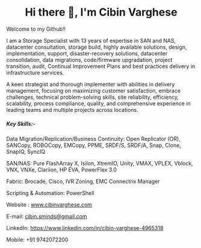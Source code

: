 <h1 align = "center"> Hi there 👋, I'm Cibin Varghese </h1>

Welcome to my Github!!

I am a Storage Specialist with 13 years of expertise in SAN and NAS, datacenter consultation, storage build, highly available solutions, design, implementation, support, disaster-recovery solutions, datacenter consolidation, data migrations, code/firmware upgradation, project transition, audit, Continual Improvement Plans and best practices delivery in infrastructure services.

A keen strategist and thorough implementer with abilities in delivery management, focusing on maximizing customer satisfaction, embrace challenges, technical problem-solving skills, site reliability, efficiency, scalability, process compliance, quality, and comprehensive experience in leading teams and multiple projects across locations.

<h5> Key Skills:- </h5>

Data Migration/Replication/Business Continuity: Open Replicator (OR), SANCopy, ROBOCopy, EMCopy, PPME, SRDF/S, SRDF/A, Snap, Clone, SnapIQ, SyncIQ

SAN/NAS: Pure FlashArray X, Isilon, XtremIO, Unity, VMAX, VPLEX, Vblock, VNX, VNXe, Clariion, HP EVA, PowerFlex 3.0

Fabric: Brocade, Cisco, IVR Zoning, EMC Connectrix Manager

Scripting & Automation: PowerShell

Website : www.cibinvarghese.com

E-mail: cibin.sminds@gmail.com

LinkedIn: https://www.linkedin.com/in/cibin-varghese-4965318

Mobile: +91 9742072200



